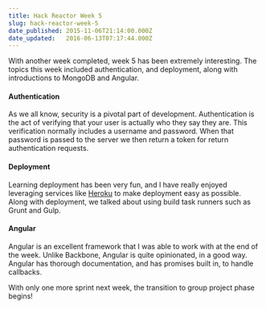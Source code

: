 ```yaml
---
title: Hack Reactor Week 5
slug: hack-reactor-week-5
date_published: 2015-11-06T21:14:00.000Z
date_updated:   2016-06-13T07:17:44.000Z
---
```


With another week completed, week 5 has been extremely interesting. The topics this week included authentication, and deployment, along with introductions to MongoDB and Angular.

#### Authentication
As we all know, security is a pivotal part of development. Authentication is the act of verifying that your user is actually who they say they are. This verification normally includes a username and password. When that password is passed to the server we then return a token for return authentication requests.

#### Deployment
Learning deployment has been very fun, and I have really enjoyed leveraging services like [Heroku](http://www.heroku.com) to make deployment easy as possible. Along with deployment, we talked about using build task runners such as Grunt and Gulp.

#### Angular
Angular is an excellent framework that I was able to work with at the end of the week. Unlike Backbone, Angular is quite opinionated, in a good way. Angular has thorough documentation, and has promises built in, to handle callbacks.

With only one more sprint next week, the transition to group project phase begins!
